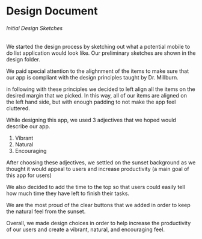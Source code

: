 # Design Document



###### Initial Design Sketches

We started the design process by sketching out what a potential mobile to do list application would look like. Our preliminary sketches are shown in the design folder.

We paid special attention to the alighnment of the items to make sure that our app is compliant with the design principles taught by Dr. Millburn.

in following with these principles we decided to left align all the items on the desired margin that we picked. In this way, all of our items are aligned on the left hand side, but with enough padding to not make the app feel cluttered.


While designing this app, we used 3 adjectives that we hoped would describe our app.
1. Vibrant
2. Natural
3. Encouraging

After choosing these adjectives, we settled on the sunset background as we thought it would appeal to users and increase productivity (a main goal of this app for users)

We also decided to add the time to the top so that users could easily tell how much time they have left to finish their tasks.

We are the most proud of the clear buttons that we added in order to keep the natural feel from the sunset.

Overall, we made design choices in order to help increase the productivity of our users and create a vibrant, natural, and encouraging feel.